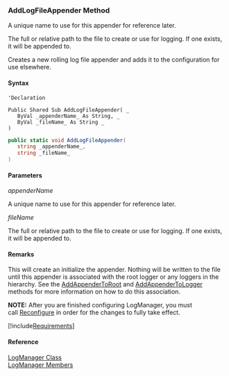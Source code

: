 ﻿### AddLogFileAppender Method

A unique name to use for this appender for reference later.

The full or relative path to the file to create or use for logging. If one exists, it will be appended to.

Creates a new rolling log file appender and adds it to the configuration for use elsewhere.

#### Syntax

```vbnet
'Declaration

Public Shared Sub AddLogFileAppender( _
   ByVal _appenderName_ As String, _
   ByVal _fileName_ As String _
) 
```

```csharp
public static void AddLogFileAppender( 
   string _appenderName_,
   string _fileName_
)
```

#### Parameters

_appenderName_

A unique name to use for this appender for reference later.

_fileName_

The full or relative path to the file to create or use for logging. If one exists, it will be appended to.

#### Remarks

This will create an initialize the appender. Nothing will be written to the file until this appender is associated with the root logger or any loggers in the hierarchy. See the [AddAppenderToRoot](FChoice.Common~FChoice.Common.LogManager~AddAppenderToRoot.md) and [AddAppenderToLogger](FChoice.Common~FChoice.Common.LogManager~AddAppenderToLogger.md) methods for more information on how to do this association.

**NOTE:** After you are finished configuring LogManager, you must call [Reconfigure](FChoice.Common~FChoice.Common.LogManager~Reconfigure.md) in order for the changes to fully take effect.

[!include[Requirements](../partials/requirements.md)]

#### Reference

[LogManager Class](FChoice.Common~FChoice.Common.LogManager.md)  
[LogManager Members](FChoice.Common~FChoice.Common.LogManager_members.md)